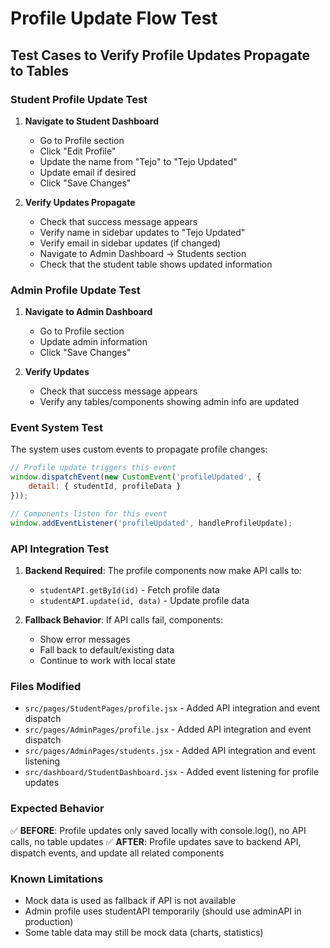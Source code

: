 # Profile Update Flow Test

## Test Cases to Verify Profile Updates Propagate to Tables

### Student Profile Update Test
1. **Navigate to Student Dashboard**
   - Go to Profile section
   - Click "Edit Profile"
   - Update the name from "Tejo" to "Tejo Updated"
   - Update email if desired
   - Click "Save Changes"

2. **Verify Updates Propagate**
   - Check that success message appears
   - Verify name in sidebar updates to "Tejo Updated"
   - Verify email in sidebar updates (if changed)
   - Navigate to Admin Dashboard → Students section
   - Check that the student table shows updated information

### Admin Profile Update Test
1. **Navigate to Admin Dashboard**
   - Go to Profile section
   - Update admin information
   - Click "Save Changes"

2. **Verify Updates**
   - Check that success message appears
   - Verify any tables/components showing admin info are updated

### Event System Test
The system uses custom events to propagate profile changes:

```javascript
// Profile update triggers this event
window.dispatchEvent(new CustomEvent('profileUpdated', { 
    detail: { studentId, profileData } 
}));

// Components listen for this event
window.addEventListener('profileUpdated', handleProfileUpdate);
```

### API Integration Test
1. **Backend Required**: The profile components now make API calls to:
   - `studentAPI.getById(id)` - Fetch profile data
   - `studentAPI.update(id, data)` - Update profile data

2. **Fallback Behavior**: If API calls fail, components:
   - Show error messages
   - Fall back to default/existing data
   - Continue to work with local state

### Files Modified
- `src/pages/StudentPages/profile.jsx` - Added API integration and event dispatch
- `src/pages/AdminPages/profile.jsx` - Added API integration and event dispatch  
- `src/pages/AdminPages/students.jsx` - Added API integration and event listening
- `src/dashboard/StudentDashboard.jsx` - Added event listening for profile updates

### Expected Behavior
✅ **BEFORE**: Profile updates only saved locally with console.log(), no API calls, no table updates
✅ **AFTER**: Profile updates save to backend API, dispatch events, and update all related components

### Known Limitations
- Mock data is used as fallback if API is not available
- Admin profile uses studentAPI temporarily (should use adminAPI in production)
- Some table data may still be mock data (charts, statistics)
